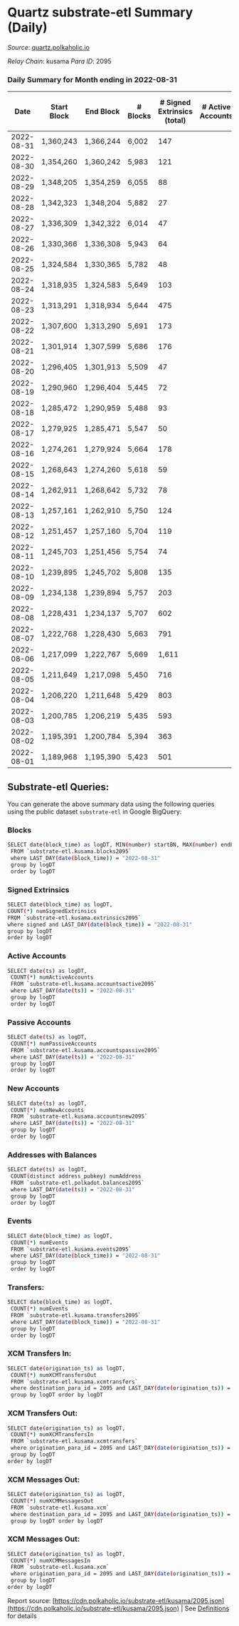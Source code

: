 # Quartz substrate-etl Summary (Daily)

_Source_: [quartz.polkaholic.io](https://quartz.polkaholic.io)

*Relay Chain*: kusama
*Para ID*: 2095



### Daily Summary for Month ending in 2022-08-31


| Date | Start Block | End Block | # Blocks | # Signed Extrinsics (total) | # Active Accounts | # Passive | # New | # Addresses with Balances | # Events | # Transfers | # XCM Transfers In | # XCM Transfers Out | # XCM In | # XCM Out | Issues | 
| ---- | ----------- | --------- | -------- | --------------------------- | ----------------- | --------- | ----- | ------------------------- | -------- | ----------- | ------------------ | ------------------- | -------- | --------- | ------ |
| 2022-08-31 | 1,360,243 | 1,366,244 | 6,002 | 147 |  |  |  | 18,368 | 13,784 | 25 ($2,966.16) | 2 ($171.92) | 8 ($1,236.03) |  |  |  |
| 2022-08-30 | 1,354,260 | 1,360,242 | 5,983 | 121 |  |  |  | 18,332 | 13,605 | 24 ($2,766.61) | 5 ($831.19) | 1 ($41.75) |  |  |  |
| 2022-08-29 | 1,348,205 | 1,354,259 | 6,055 | 88 |  |  |  | 18,325 | 13,578 | 23 ($1,820.58) | 3 ($217.11) | 3 ($200.46) |  |  |  |
| 2022-08-28 | 1,342,323 | 1,348,204 | 5,882 | 27 |  |  |  | 18,321 | 12,797 | 3 ($1,021.84) |   |   |  |  |  |
| 2022-08-27 | 1,336,309 | 1,342,322 | 6,014 | 47 |  |  |  | 18,321 | 13,228 | 13 ($1,274.35) | 3 ($230.36) | 5 ($532.93) |  |  |  |
| 2022-08-26 | 1,330,366 | 1,336,308 | 5,943 | 64 |  |  |  | 18,317 | 13,179 | 2 ($55.38) | 1 ($11.99) |   |  |  |  |
| 2022-08-25 | 1,324,584 | 1,330,365 | 5,782 | 48 |  |  |  | 18,315 | 12,707 | 10 ($1,351.67) | 2 ($127.99) | 1 ($0.22) |  |  |  |
| 2022-08-24 | 1,318,935 | 1,324,583 | 5,649 | 103 |  |  |  | 18,315 | 12,747 | 26 ($15,022.85) | 5 ($523.60) | 5 ($1,320.56) |  |  |  |
| 2022-08-23 | 1,313,291 | 1,318,934 | 5,644 | 475 |  |  |  | 18,306 | 14,803 | 356 ($3,107.89) | 1 ($1.00) | 7 ($680.45) |  |  |  |
| 2022-08-22 | 1,307,600 | 1,313,290 | 5,691 | 173 |  |  |  | 18,298 | 13,186 | 91 ($467.81) | 2 ($116.34) | 1 ($1.86) |  |  |  |
| 2022-08-21 | 1,301,914 | 1,307,599 | 5,686 | 176 |  |  |  | 18,295 | 13,160 | 119 ($1,453.81) | 1 ($31.97) | 4 ($170.92) |  |  |  |
| 2022-08-20 | 1,296,405 | 1,301,913 | 5,509 | 47 |  |  |  | 18,293 | 12,106 | 15 ($102.29) |   |   |  |  |  |
| 2022-08-19 | 1,290,960 | 1,296,404 | 5,445 | 72 |  |  |  | 18,293 | 12,206 | 15 ($1,460.71) | 4 ($1,264.40) | 5 ($311.87) |  |  |  |
| 2022-08-18 | 1,285,472 | 1,290,959 | 5,488 | 93 |  |  |  | 18,286 | 12,398 | 25 ($9,834.26) | 2 ($86.95) | 2 ($54.49) |  |  |  |
| 2022-08-17 | 1,279,925 | 1,285,471 | 5,547 | 50 |  |  |  | 18,284 | 12,263 | 21 ($979.27) | 10 ($452.60) | 1 ($1.44) |  |  |  |
| 2022-08-16 | 1,274,261 | 1,279,924 | 5,664 | 178 |  |  |  | 18,282 | 13,304 | 12 ($308.07) | 5 ($1,966.20) | 2 ($37.48) |  |  |  |
| 2022-08-15 | 1,268,643 | 1,274,260 | 5,618 | 59 |  |  |  | 18,275 | 12,458 | 12 ($2,529.17) | 4 ($168.43) | 4 ($85.53) |  |  |  |
| 2022-08-14 | 1,262,911 | 1,268,642 | 5,732 | 78 |  |  |  | 18,267 | 12,875 | 13 ($3,500.36) | 4 ($1,166.55) | 2 ($13.39) |  |  |  |
| 2022-08-13 | 1,257,161 | 1,262,910 | 5,750 | 124 |  |  |  | 18,261 | 13,216 | 17 ($394.85) |   | 8 ($198.76) |  |  |  |
| 2022-08-12 | 1,251,457 | 1,257,160 | 5,704 | 119 |  |  |  | 18,261 | 13,048 | 31 ($3,844.25) | 3 ($324.69) | 11 ($773.89) |  |  |  |
| 2022-08-11 | 1,245,703 | 1,251,456 | 5,754 | 74 |  |  |  | 18,253 | 12,838 | 8 ($9,038.62) |   | 2 ($516.58) |  |  |  |
| 2022-08-10 | 1,239,895 | 1,245,702 | 5,808 | 135 |  |  |  | 18,249 | 13,397 | 32 ($2,238.36) | 2 ($765.21) | 5 ($126.76) |  |  |  |
| 2022-08-09 | 1,234,138 | 1,239,894 | 5,757 | 203 |  |  |  | 18,246 | 13,963 | 35 ($4,906.79) | 12 ($3,743.31) | 5 ($814.72) |  |  |  |
| 2022-08-08 | 1,228,431 | 1,234,137 | 5,707 | 602 |  |  |  | 18,207 | 15,534 | 487 ($12,532.70) | 10 ($468.94) | 6 ($262.06) |  |  |  |
| 2022-08-07 | 1,222,768 | 1,228,430 | 5,663 | 791 |  |  |  | 18,198 | 17,233 | 586 ($8,131.13) | 10 ($1,908.50) | 3 ($905.69) |  |  |  |
| 2022-08-06 | 1,217,099 | 1,222,767 | 5,669 | 1,611 |  |  |  | 17,787 | 22,134 | 1,486 ($8,477.94) |   | 4 ($1,844.71) |  |  |  |
| 2022-08-05 | 1,211,649 | 1,217,098 | 5,450 | 716 |  |  |  | 16,883 | 16,254 | 676 ($2,378.06) | 3 ($774.93) |   |  |  |  |
| 2022-08-04 | 1,206,220 | 1,211,648 | 5,429 | 803 |  |  |  | 16,433 | 17,097 | 687 ($3,585.34) | 2 ($161.35) | 2 ($163.00) |  |  |  |
| 2022-08-03 | 1,200,785 | 1,206,219 | 5,435 | 593 |  |  |  | 16,036 | 15,415 | 510 ($3,261.18) | 2 ($96.23) | 2 ($383.84) |  |  |  |
| 2022-08-02 | 1,195,391 | 1,200,784 | 5,394 | 363 |  |  |  | 15,718 | 13,840 | 271 ($2,814.38) | 1 ($2.40) | 2 ($124.19) |  |  |  |
| 2022-08-01 | 1,189,968 | 1,195,390 | 5,423 | 501 |  |  |  | 15,562 | 14,806 | 366 ($4,735.04) |   | 3 ($315.10) |  |  |  |

## Substrate-etl Queries:
You can generate the above summary data using the following queries using the public dataset `substrate-etl` in Google BigQuery:

### Blocks
```bash
SELECT date(block_time) as logDT, MIN(number) startBN, MAX(number) endBN, COUNT(*) numBlocks 
 FROM `substrate-etl.kusama.blocks2095`  
 where LAST_DAY(date(block_time)) = "2022-08-31" 
 group by logDT 
 order by logDT
```

### Signed Extrinsics
```bash
SELECT date(block_time) as logDT, 
COUNT(*) numSignedExtrinsics 
FROM `substrate-etl.kusama.extrinsics2095`  
where signed and LAST_DAY(date(block_time)) = "2022-08-31" 
group by logDT 
order by logDT
```

### Active Accounts
```bash
SELECT date(ts) as logDT, 
 COUNT(*) numActiveAccounts 
 FROM `substrate-etl.kusama.accountsactive2095` 
 where LAST_DAY(date(ts)) = "2022-08-31" 
 group by logDT 
 order by logDT
```

### Passive Accounts
```bash
SELECT date(ts) as logDT, 
 COUNT(*) numPassiveAccounts 
 FROM `substrate-etl.kusama.accountspassive2095` 
 where LAST_DAY(date(ts)) = "2022-08-31" 
 group by logDT 
 order by logDT
```

### New Accounts
```bash
SELECT date(ts) as logDT, 
 COUNT(*) numNewAccounts 
 FROM `substrate-etl.kusama.accountsnew2095` 
 where LAST_DAY(date(ts)) = "2022-08-31" 
 group by logDT
 order by logDT
```

### Addresses with Balances
```bash
SELECT date(ts) as logDT,
 COUNT(distinct address_pubkey) numAddress 
 FROM `substrate-etl.polkadot.balances2095` 
 where LAST_DAY(date(ts)) = "2022-08-31" 
 group by logDT 
 order by logDT
```

### Events
```bash
SELECT date(block_time) as logDT, 
 COUNT(*) numEvents 
 FROM `substrate-etl.kusama.events2095` 
 where LAST_DAY(date(block_time)) = "2022-08-31" 
 group by logDT 
 order by logDT
```

### Transfers:
```bash
SELECT date(block_time) as logDT, 
 COUNT(*) numEvents 
 FROM `substrate-etl.kusama.transfers2095` 
 where LAST_DAY(date(block_time)) = "2022-08-31" 
 group by logDT 
 order by logDT
```

### XCM Transfers In:
```bash
SELECT date(origination_ts) as logDT, 
 COUNT(*) numXCMTransfersOut 
 FROM `substrate-etl.kusama.xcmtransfers` 
 where destination_para_id = 2095 and LAST_DAY(date(origination_ts)) = "2022-08-31" 
 group by logDT order by logDT
```

### XCM Transfers Out:
```bash
SELECT date(origination_ts) as logDT, 
 COUNT(*) numXCMTransfersIn 
 FROM `substrate-etl.kusama.xcmtransfers` 
 where origination_para_id = 2095 and LAST_DAY(date(origination_ts)) = "2022-08-31" 
 group by logDT 
order by logDT
```

### XCM Messages Out:
```bash
SELECT date(origination_ts) as logDT, 
 COUNT(*) numXCMMessagesOut 
 FROM `substrate-etl.kusama.xcm` 
 where destination_para_id = 2095 and LAST_DAY(date(origination_ts)) = "2022-08-31" 
 group by logDT order by logDT
```

### XCM Messages Out:
```bash
SELECT date(origination_ts) as logDT, 
 COUNT(*) numXCMMessagesIn 
 FROM `substrate-etl.kusama.xcm` 
 where origination_para_id = 2095 and LAST_DAY(date(origination_ts)) = "2022-08-31" 
 group by logDT 
order by logDT
```


Report source: [https://cdn.polkaholic.io/substrate-etl/kusama/2095.json](https://cdn.polkaholic.io/substrate-etl/kusama/2095.json) | See [Definitions](/DEFINITIONS.md) for details
